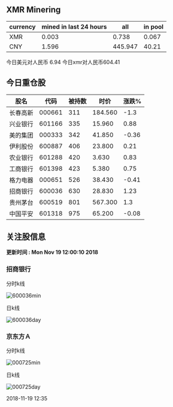 ## XMR Minering

|currency|mined in last 24 hours|all|in pool|
|---|---|---|---|
|XMR|0.003|0.738|0.067|
|CNY|1.596|445.947|40.21|

今日美元对人民币 6.94	今日xmr对人民币604.41


## 今日重仓股 

|股名|代码|被持数|时价|涨跌%|
|---|---|---|---|---|
|长春高新|000661|311|184.560|-1.3|
|兴业银行|601166|335|15.960|0.88|
|美的集团|000333|342|41.850|-0.36|
|伊利股份|600887|406|23.800|0.21|
|农业银行|601288|420|3.630|0.83|
|工商银行|601398|423|5.380|0.75|
|格力电器|000651|526|38.430|-0.41|
|招商银行|600036|630|28.830|1.23|
|贵州茅台|600519|801|567.300|1.3|
|中国平安|601318|975|65.200|-0.08|

## 关注股信息
**更新时间 : Mon Nov 19 12:00:10 2018**
### 招商银行 
分时k线

![600036min](http://image.sinajs.cn/newchart/min/n/sh600036.gif)

日k线

![600036day](http://image.sinajs.cn/newchart/daily/n/sh600036.gif)

### 京东方Ａ 
分时k线

![000725min](http://image.sinajs.cn/newchart/min/n/sz000725.gif)

日k线

![000725day](http://image.sinajs.cn/newchart/daily/n/sz000725.gif)

2018-11-19 12:35